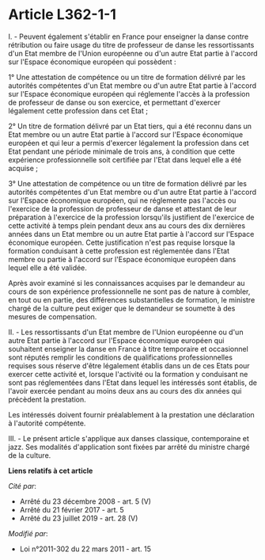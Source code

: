 # Article L362-1-1

I. - Peuvent également s'établir en France pour enseigner la danse contre rétribution ou faire usage du titre de professeur
de danse les ressortissants d'un Etat membre de l'Union européenne ou d'un autre Etat partie à l'accord sur l'Espace
économique européen qui possèdent : 

1° Une attestation de compétence ou un titre de formation délivré par les autorités compétentes d'un Etat membre ou d'un
autre Etat partie à l'accord sur l'Espace économique européen qui réglemente l'accès à la profession de professeur de danse
ou son exercice, et permettant d'exercer légalement cette profession dans cet Etat ; 

2° Un titre de formation délivré par un Etat tiers, qui a été reconnu dans un Etat membre ou un autre Etat partie à l'accord
sur l'Espace économique européen et qui leur a permis d'exercer légalement la profession dans cet Etat pendant une période
minimale de trois ans, à condition que cette expérience professionnelle soit certifiée par l'Etat dans lequel elle a été
acquise ; 

3° Une attestation de compétence ou un titre de formation délivré par les autorités compétentes d'un Etat membre ou d'un
autre Etat partie à l'accord sur l'Espace économique européen, qui ne réglemente pas l'accès ou l'exercice de la profession
de professeur de danse et attestant de leur préparation à l'exercice de la profession lorsqu'ils justifient de l'exercice de
cette activité à temps plein pendant deux ans au cours des dix dernières années dans un Etat membre ou un autre Etat partie à
l'accord sur l'Espace économique européen. Cette justification n'est pas requise lorsque la formation conduisant à cette
profession est réglementée dans l'Etat membre ou partie à l'accord sur l'Espace économique européen dans lequel elle a été
validée. 

Après avoir examiné si les connaissances acquises par le demandeur au cours de son expérience professionnelle ne sont pas de
nature à combler, en tout ou en partie, des différences substantielles de formation, le ministre chargé de la culture peut
exiger que le demandeur se soumette à des mesures de compensation. 

II. - Les ressortissants d'un Etat membre de l'Union européenne ou d'un autre Etat partie à l'accord sur l'Espace économique
européen qui souhaitent enseigner la danse en France à titre temporaire et occasionnel sont réputés remplir les conditions de
qualifications professionnelles requises sous réserve d'être légalement établis dans un de ces Etats pour exercer cette
activité et, lorsque l'activité ou la formation y conduisant ne sont pas réglementées dans l'Etat dans lequel les intéressés
sont établis, de l'avoir exercée pendant au moins deux ans au cours des dix années qui précèdent la prestation. 

Les intéressés doivent fournir préalablement à la prestation une déclaration à l'autorité compétente. 

III. - Le présent article s'applique aux danses classique, contemporaine et jazz. Ses modalités d'application sont fixées par
arrêté du ministre chargé de la culture.

**Liens relatifs à cet article**

_Cité par_:

  - Arrêté du 23 décembre 2008 - art. 5 (V)
  - Arrêté du 21 février 2017 - art. 5
  - Arrêté du 23 juillet 2019 - art. 28 (V)

_Modifié par_:

  - Loi n°2011-302 du 22 mars 2011 - art. 15
